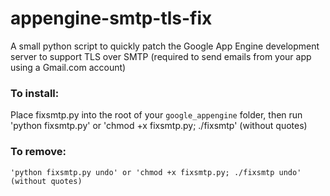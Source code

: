 appengine-smtp-tls-fix
======================

A small python script to quickly patch the Google App Engine development server to support TLS over SMTP (required to send emails from your app using a Gmail.com account)

### To install:
Place fixsmtp.py into the root of your `google_appengine` folder, then run
    'python fixsmtp.py' or 'chmod +x fixsmtp.py; ./fixsmtp' (without quotes)
			
### To remove:
    'python fixsmtp.py undo' or 'chmod +x fixsmtp.py; ./fixsmtp undo' (without quotes)
